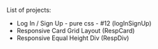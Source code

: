 List of projects:
- Log In / Sign Up - pure css - #12 (logInSignUp)
- Responsive Card Grid Layout (RespCard)
- Responsive Equal Height Div (RespDiv)